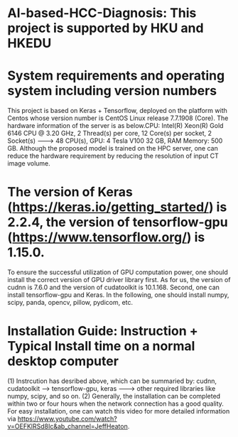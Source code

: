 # AI-based-HCC-Diagnosis:  This project is supported by HKU and HKEDU

# System requirements and operating system including version numbers
This project is based on Keras + Tensorflow, deployed on the platform with Centos whose version number is CentOS Linux release 7.7.1908 (Core). The hardware information of the server is as below.CPU: Intel(R) Xeon(R)  Gold 6146 CPU @ 3.20 GHz, 2 Thread(s) per core, 12 Core(s) per socket, 2 Socket(s)  ---> 48 CPU(s), GPU: 4 Tesla V100 32 GB, RAM Memory: 500 GB. Although the proposed model is trained on the HPC server, one can reduce the hardware requirement by reducing the resolution of input CT image volume. 

# The version of Keras (https://keras.io/getting_started/) is 2.2.4, the version of tensorflow-gpu (https://www.tensorflow.org/) is 1.15.0. 
To ensure the successful utilization of GPU computation power, one should install the correct version of GPU driver library first. As for us, the version of cudnn is 7.6.0 and the version of cudatoolkit is 10.1.168. Second, one can install tensorflow-gpu and Keras. In the following, one should install numpy, scipy, panda, opencv, pillow, pydicom, etc. 

# Installation Guide: Instruction + Typical Install time on a normal desktop computer
(1) Instrcution has desribed above, which can be summaried by: cudnn, cudatoolkit --> tensorflow-gpu, keras ---> other required libraries like numpy, scipy, and so on.
(2) Generally, the installation can be completed within two or four hours when the network connection has a good quality.
For easy installation, one can watch this video for more detailed information via 
https://www.youtube.com/watch?v=OEFKlRSd8Ic&ab_channel=JeffHeaton.


